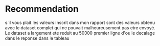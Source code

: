 # Recommendation
s'il vous plait les valeurs inscrit dans mon rapport sont des valeurs obtenu avec le dataset complet qui ne pouvait malheureusement pas etre envoyé. Le dataset a largement ete reduit au 50000 premier ligne d'ou le decalage dans le reponse dans le tableau
